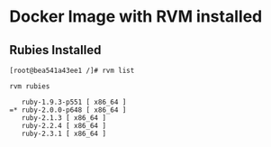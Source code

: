 # Docker Image with RVM installed

## Rubies Installed

```
[root@bea541a43ee1 /]# rvm list

rvm rubies

   ruby-1.9.3-p551 [ x86_64 ]
=* ruby-2.0.0-p648 [ x86_64 ]
   ruby-2.1.3 [ x86_64 ]
   ruby-2.2.4 [ x86_64 ]
   ruby-2.3.1 [ x86_64 ]

```
